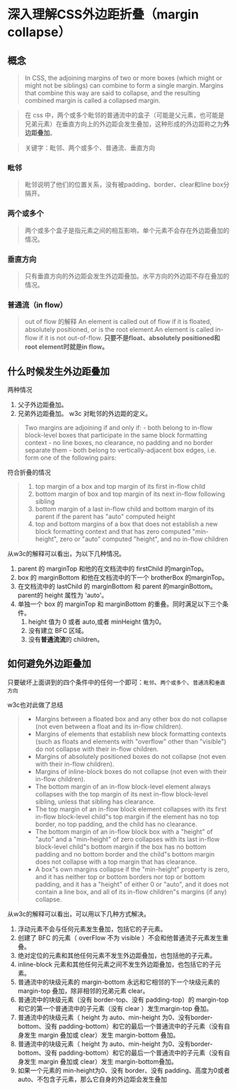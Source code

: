 # 深入理解CSS外边距折叠（margin collapse）
## 概念
> In CSS, the adjoining margins of two or more boxes (which might or might not be siblings) can combine to form a single margin. Margins that combine this way are said to collapse, and the resulting combined margin is called a collapsed margin.

> 在 css 中，两个或多个毗邻的普通流中的盒子（可能是父元素，也可能是兄弟元素）在垂直方向上的外边距会发生叠加，这种形成的外边距称之为**外边距叠加**。

> 关键字：毗邻、两个或多个、普通流、垂直方向

### 毗邻
> 毗邻说明了他们的位置关系，没有被padding、border、clear和line box分隔开。

### 两个或多个
> 两个或多个盒子是指元素之间的相互影响，单个元素不会存在外边距叠加的情况。

### 垂直方向
> 只有垂直方向的外边距会发生外边距叠加。水平方向的外边距不存在叠加的情况。

### 普通流（in flow）
> out of flow 的解释
> An element is called out of flow if it is floated, absolutely positioned, or is the root element.An element is called in-flow if it is not out-of-flow.
> **只要不是float、absolutely positioned和root element时就是in flow。**

## 什么时候发生外边距叠加
 两种情况
 1. 父子外边距叠加。
 2. 兄弟外边距叠加。
w3c 对毗邻的外边距的定义。
> Two margins are adjoining if and only if: - both belong to in-flow block-level boxes that participate in the same block formatting context - no line boxes, no clearance, no padding and no border separate them - both belong to vertically-adjacent box edges, i.e. form one of the following pairs:

符合折叠的情况
>1. top margin of a box and top margin of its first in-flow child
>2. bottom margin of box and top margin of its next in-flow following sibling
>3. bottom margin of a last in-flow child and bottom margin of its parent if the parent has "auto" computed height
>4. top and bottom margins of a box that does not establish a new block formatting context and that has zero computed "min-height", zero or "auto" computed "height", and no in-flow children

从w3c的解释可以看出，为以下几种情况。
1. parent 的 marginTop 和他的在文档流中的 firstChild 的marginTop。
2. box 的 marginBottom 和他在文档流中的下一个 brotherBox 的marginTop。
3. 在文档流中的 lastChild 的 marginBottom 和 parent 的marginBottom。parent的 height 属性为 'auto'。
4. 单独一个 box 的 marginTop 和 marginBottom 的重叠。同时满足以下三个条件。
    1. height 值为 0 或者 auto,或者 minHeight 值为0。
    2. 没有建立 BFC 区域。
    3. 没有**普通流流**的 children。

## 如何避免外边距叠加
只要破坏上面讲到的四个条件中的任何一个即可：`毗邻`、`两个或多个`、`普通流`和`垂直方向`

w3c也对此做了总结
> * Margins between a floated box and any other box do not collapse (not even between a float and its in-flow children).
> * Margins of elements that establish new block formatting contexts (such as floats and elements with "overflow" other than "visible") do not collapse with their in-flow children.
> * Margins of absolutely positioned boxes do not collapse (not even with their in-flow children).
> * Margins of inline-block boxes do not collapse (not even with their in-flow children).
> * The bottom margin of an in-flow block-level element always collapses with the top margin of its next in-flow block-level sibling, unless that sibling has clearance.
> * The top margin of an in-flow block element collapses with its first in-flow block-level child"s top margin if the element has no top border, no top padding, and the child has no clearance.
> * The bottom margin of an in-flow block box with a "height" of "auto" and a "min-height" of zero collapses with its last in-flow block-level child"s bottom margin if the box has no bottom padding and no bottom border and the child"s bottom margin does not collapse with a top margin that has clearance.
> * A box"s own margins collapse if the "min-height" property is zero, and it has neither top or bottom borders nor top or bottom padding, and it has a "height" of either 0 or "auto", and it does not contain a line box, and all of its in-flow children"s margins (if any) collapse.

从w3c的解释可以看出，可以用以下几种方式解决。
1. 浮动元素不会与任何元素发生叠加，包括它的子元素。
2. 创建了 BFC 的元素（ overFlow 不为 visible ）不会和他普通流子元素发生重叠。
3. 绝对定位的元素和其他任何元素不发生外边距叠加，也包括他的子元素。
4. inline-block 元素和其他任何元素之间不发生外边距叠加，也包括它的子元素。
5. 普通流中的块级元素的 margin-bottom 永远和它相邻的下一个块级元素的margin-top 叠加，除非相邻的兄弟元素 clear。
6. 普通流中的块级元素（没有 border-top、没有 padding-top）的 margin-top 和它的第一个普通流中的子元素（没有 clear ）发生margin-top 叠加。
7. 普通流中的块级元素（ height 为 auto、min-height 为0、没有border-bottom、没有 padding-bottom）和它的最后一个普通流中的子元素（没有自身发生 margin 叠加或 clear）发生 margin-bottom 叠加。
8. 普通流中的块级元素（ height 为 auto、min-height 为0、没有border-bottom、没有 padding-bottom）和它的最后一个普通流中的子元素（没有自身发生 margin 叠加或 clear）发生 margin-bottom叠加。
9. 如果一个元素的 min-height为0、没有 border、没有 padding、高度为0或者 auto、不包含子元素，那么它自身的外边距会发生叠加